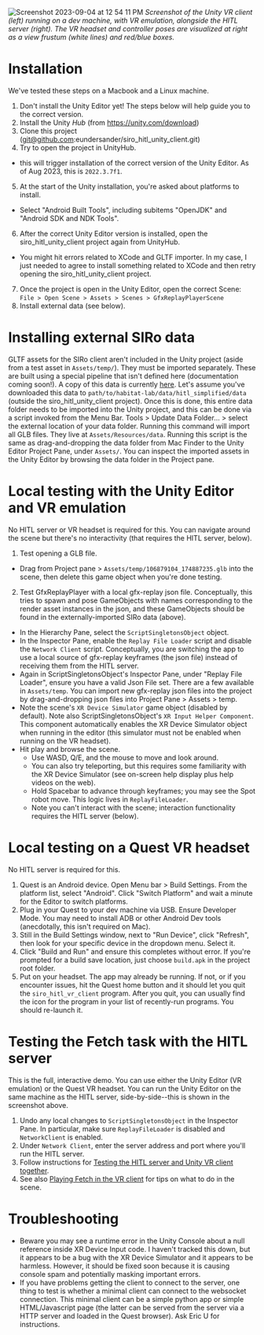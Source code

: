 ![Screenshot 2023-09-04 at 12 54 11 PM](https://github.com/eundersander/siro_hitl_unity_client/assets/6557808/5aac5731-a7eb-4f0d-876c-871b330f6677)
*Screenshot of the Unity VR client (left) running on a dev machine, with VR emulation, alongside the HITL server (right). The VR headset and controller poses are visualized at right as a view frustum (white lines) and red/blue boxes.*

# Installation
We've tested these steps on a Macbook and a Linux machine.

1. Don't install the Unity Editor yet! The steps below will help guide you to the correct version.
2. Install the Unity *Hub* (from https://unity.com/download)
3. Clone this project (git@github.com:eundersander/siro_hitl_unity_client.git)
4. Try to open the project in UnityHub.
* this will trigger installation of the correct version of the Unity Editor. As of Aug 2023, this is `2022.3.7f1`.
5. At the start of the Unity installation, you're asked about platforms to install.
* Select "Android Built Tools", including subitems "OpenJDK" and "Android SDK and NDK Tools".
6. After the correct Unity Editor version is installed, open the siro_hitl_unity_client project again from UnityHub.
* You might hit errors related to XCode and GLTF importer. In my case, I just needed to agree to install something related to XCode and then retry opening the siro_hitl_unity_client project.
7. Once the project is open in the Unity Editor, open the correct Scene: `File > Open Scene > Assets > Scenes > GfxReplayPlayerScene`
8. Install external data (see below).

# Installing external SIRo data
GLTF assets for the SIRo client aren't included in the Unity project (aside from a test asset in `Assets/temp/`). They must be imported separately. These are built using a special pipeline that isn't defined here (documentation coming soon!). A copy of this data is currently [here](https://drive.google.com/file/d/1NkDI2kLoTFjr5eEhtzQn2D1jCCdAh6_m/view?usp=drive_link). Let's assume you've downloaded this data to `path/to/habitat-lab/data/hitl_simplified/data` (outside the siro_hitl_unity_client project). Once this is done, this entire data folder needs to be imported into the Unity project, and this can be done via a script invoked from the Menu Bar. Tools > Update Data Folder... > select the external location of your data folder. Running this command will import all GLB files. They live at `Assets/Resources/data`. Running this script is the same as drag-and-dropping the data folder from Mac Finder to the Unity Editor Project Pane, under `Assets/`. You can inspect the imported assets in the Unity Editor by browsing the data folder in the Project pane.

# Local testing with the Unity Editor and VR emulation
No HITL server or VR headset is required for this. You can navigate around the scene but there's no interactivity (that requires the HITL server, below).
1. Test opening a GLB file.
* Drag from Project pane > `Assets/temp/106879104_174887235.glb` into the scene, then delete this game object when you're done testing.
2. Test GfxReplayPlayer with a local gfx-replay json file. Conceptually, this tries to spawn and pose GameObjects with names corresponding to the render asset instances in the json, and these GameObjects should be found in the externally-imported SIRo data (above). 
* In the Hierarchy Pane, select the `ScriptSingletonsObject` object.
* In the Inspector Pane, enable the `Replay File Loader` script and disable the `Network Client` script. Conceptually, you are switching the app to use a local source of gfx-replay keyframes (the json file) instead of receiving them from the HITL server.
* Again in ScriptSingletonsObject's Inspector Pane, under "Replay File Loader", ensure you have a valid Json File set. There are a few available in `Assets/temp`. You can import new gfx-replay json files into the project by drag-and-dropping json files into Project Pane > Assets > temp.
* Note the scene's `XR Device Simulator` game object (disabled by default). Note also ScriptSingletonsObject's `XR Input Helper Component`. This component automatically enables the XR Device Simulator object when running in the editor (this simulator must not be enabled when running on the VR headset).
* Hit play and browse the scene.
    * Use WASD, Q/E, and the mouse to move and look around.
    * You can also try teleporting, but this requires some familiarity with the XR Device Simulator (see on-screen help display plus help videos on the web).
    * Hold Spacebar to advance through keyframes; you may see the Spot robot move. This logic lives in `ReplayFileLoader`.
    * Note you can't interact with the scene; interaction functionality requires the HITL server (below).

# Local testing on a Quest VR headset
No HITL server is required for this.

1. Quest is an Android device. Open Menu bar > Build Settings. From the platform list, select "Android". Click "Switch Platform" and wait a minute for the Editor to switch platforms.
2. Plug in your Quest to your dev machine via USB. Ensure Developer Mode. You may need to install ADB or other Android Dev tools (anecdotally, this isn't required on Mac).
3. Still in the Build Settings window, next to "Run Device", click "Refresh", then look for your specific device in the dropdown menu. Select it.
4. Click "Build and Run" and ensure this completes without error. If you're prompted for a build save location, just choose `build.apk` in the project root folder.
5. Put on your headset. The app may already be running. If not, or if you encounter issues, hit the Quest home button and it should let you quit the `siro_hitl_vr_client` program. After you quit, you can usually find the icon for the program in your list of recently-run programs. You should re-launch it.

# Testing the Fetch task with the HITL server
This is the full, interactive demo. You can use either the Unity Editor (VR emulation) or the Quest VR headset. You can run the Unity Editor on the same machine as the HITL server, side-by-side--this is shown in the screenshot above.

1. Undo any local changes to `ScriptSingletonsObject` in the Inspector Pane. In particular, make sure `ReplayFileLoader` is disabled and `NetworkClient` is enabled.
2. Under `Network Client`, enter the server address and port where you'll run the HITL server.
3. Follow instructions for [Testing the HITL server and Unity VR client together](https://docs.google.com/document/d/1cvKuXXE2cKchi-C_O7GGVFZ5x0QU7J9gHTIETzpVKJU/edit#bookmark=id.l3y1pdpos6t).
4. See also [Playing Fetch in the VR client](https://docs.google.com/document/d/1cvKuXXE2cKchi-C_O7GGVFZ5x0QU7J9gHTIETzpVKJU/edit#bookmark=id.uqh8z8qcn7y8) for tips on what to do in the scene.

# Troubleshooting
* Beware you may see a runtime error in the Unity Console about a null reference inside XR Device Input code. I haven't tracked this down, but it appears to be a bug with the XR Device Simulator and it appears to be harmless. However, it should be fixed soon because it is causing console spam and potentially masking important errors.
* If you have problems getting the client to connect to the server, one thing to test is whether a minimal client can connect to the websocket connection. This minimal client can be a simple python app or simple HTML/Javascript page (the latter can be served from the server via a HTTP server and loaded in the Quest browser). Ask Eric U for instructions.
